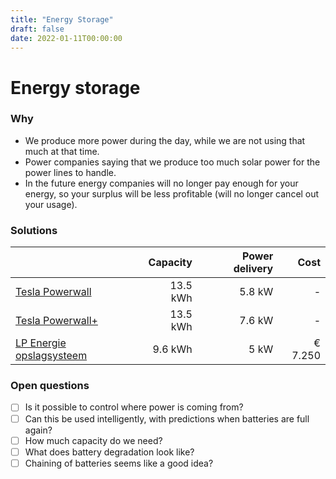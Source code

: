 ```yaml
---
title: "Energy Storage"
draft: false
date: 2022-01-11T00:00:00
---
```


# Energy storage

### Why
- We produce more power during the day, while we are not using that much at that time.
- Power companies saying that we produce too much solar power for the power lines to handle.
- In the future energy companies will no longer pay enough for your energy, so your surplus will be less profitable (will no longer cancel out your usage).

### Solutions
<div class='simple-value-table'>

| | Capacity | Power delivery | Cost |
| - | -: | -: | -: |
| [Tesla Powerwall](https://www.tesla.com/powerwall) | 13.5 kWh | 5.8 kW | - |
| [Tesla Powerwall+](https://www.tesla.com/powerwall) | 13.5 kWh | 7.6 kW | - |
| [LP Energie opslagsysteem](https://www.accuserviceholland.nl/energie-opslagsysteem-9kwh-1-fase-hybride-omvormer.html?source=googlebase&gclid=Cj0KCQiAip-PBhDVARIsAPP2xc3aFDSIDytOB-XgTaCLCymFdqHmnGOPZqYCyNTW6bSgnOq-M6dRvMEaAvrBEALw_wcB) | 9.6 kWh | 5 kW | € 7.250 |

</div>

### Open questions
* [ ] Is it possible to control where power is coming from?
* [ ] Can this be used intelligently, with predictions when batteries are full again?
* [ ] How much capacity do we need?
* [ ] What does battery degradation look like?
* [ ] Chaining of batteries seems like a good idea?